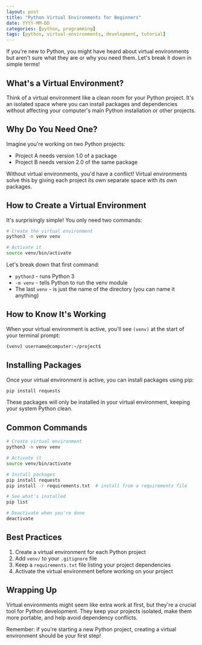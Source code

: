 ```yaml
---
layout: post
title: "Python Virtual Environments for Beginners"
date: YYYY-MM-DD
categories: [python, programming]
tags: [python, virtual-environments, development, tutorial]
---
```


If you're new to Python, you might have heard about virtual environments but aren't sure what they are or why you need them. Let's break it down in simple terms!

## What's a Virtual Environment?

Think of a virtual environment like a clean room for your Python project. It's an isolated space where you can install packages and dependencies without affecting your computer's main Python installation or other projects.

## Why Do You Need One?

Imagine you're working on two Python projects:
- Project A needs version 1.0 of a package
- Project B needs version 2.0 of the same package

Without virtual environments, you'd have a conflict! Virtual environments solve this by giving each project its own separate space with its own packages.

## How to Create a Virtual Environment

It's surprisingly simple! You only need two commands:

```bash
# Create the virtual environment
python3 -m venv venv

# Activate it
source venv/bin/activate
```

Let's break down that first command:
- `python3` - runs Python 3
- `-m venv` - tells Python to run the venv module
- The last `venv` - is just the name of the directory (you can name it anything)

## How to Know It's Working

When your virtual environment is active, you'll see `(venv)` at the start of your terminal prompt:

```bash
(venv) username@computer:~/project$
```

## Installing Packages

Once your virtual environment is active, you can install packages using pip:

```bash
pip install requests
```

These packages will only be installed in your virtual environment, keeping your system Python clean.

## Common Commands

```bash
# Create virtual environment
python3 -m venv venv

# Activate it
source venv/bin/activate

# Install packages
pip install requests
pip install -r requirements.txt  # install from a requirements file

# See what's installed
pip list

# Deactivate when you're done
deactivate
```

## Best Practices

1. Create a virtual environment for each Python project
2. Add `venv/` to your `.gitignore` file
3. Keep a `requirements.txt` file listing your project dependencies
4. Activate the virtual environment before working on your project

## Wrapping Up

Virtual environments might seem like extra work at first, but they're a crucial tool for Python development. They keep your projects isolated, make them more portable, and help avoid dependency conflicts.

Remember: if you're starting a new Python project, creating a virtual environment should be your first step! 